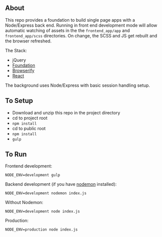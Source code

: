 ## About
This repo provides a foundation to build single page apps with a Node/Express back end. Running in front end development mode will allow automatic watching of assets in the the `frontend_app/app` and `frontend_app/scss` directories. On change, the SCSS and JS get rebuilt and the browser refreshed.

The Stack:
* jQuery
* [Foundation](http://foundation.zurb.com/)
* [Browserify](http://browserify.org/)
* [React](https://facebook.github.io/react/)

The background uses Node/Express with basic session handling setup.

## To Setup

* Download and unzip this repo in the project directory
* cd to project root
* `npm install`
* cd to public root
* `npm install`
* `gulp`

## To Run

Frontend development:
```
NODE_ENV=development gulp
```

Backend development (if you have [nodemon](https://github.com/remy/nodemon) installed):
```
NODE_ENV=development nodemon index.js
```
Without Nodemon:
```
NODE_ENV=development node index.js
```

Production:
```
NODE_ENV=production node index.js
```